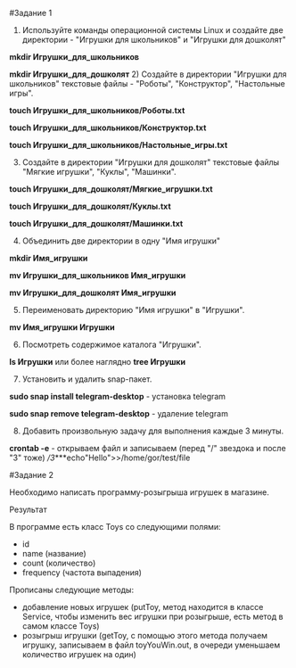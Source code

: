 #Задание 1
1) Используйте команды операционной системы Linux и создайте две директории - "Игрушки для школьников" и "Игрушки для дошколят"

**mkdir Игрушки_для_школьников**

**mkdir Игрушки_для_дошколят**
2) Создайте в директории "Игрушки для школьников" текстовые файлы - "Роботы", "Конструктор", "Настольные игры".

**touch Игрушки_для_школьников/Роботы.txt**

**touch Игрушки_для_школьников/Конструктор.txt**

**touch Игрушки_для_школьников/Настольные_игры.txt**

3) Создайте в директории "Игрушки для дошколят" текстовые файлы "Мягкие игрушки", "Куклы", "Машинки".

**touch Игрушки_для_дошколят/Мягкие_игрушки.txt**

**touch Игрушки_для_дошколят/Куклы.txt**

**touch Игрушки_для_дошколят/Машинки.txt**

4) Объединить две директории в одну "Имя игрушки"

**mkdir Имя_игрушки**

**mv Игрушки_для_школьников Имя_игрушки**

**mv Игрушки_для_дошколят Имя_игрушки**

5) Переименовать директорию "Имя игрушки" в "Игрушки".

**mv Имя_игрушки Игрушки**

6) Посмотреть содержимое каталога "Игрушки".

**ls Игрушки** или более наглядно **tree Игрушки**

7) Установить и удалить snap-пакет.

**sudo snap install telegram-desktop** - установка telegram

**sudo snap remove telegram-desktop** - удаление telegram

8) Добавить произвольную задачу для выполнения каждые 3 минуты.

**crontab -e** - открываем файл и записываем (перед "/" звездока и после "3" тоже) */3****echo"Hello">>/home/gor/test/file

#Задание 2

Необходимо написать программу-розыгрыша игрушек в магазине.

Результат

В программе есть класс Toys со следующими полями:

* id
* name (название)
* count (количество)
* frequency (частота выпадения)

Прописаны следующие методы:
* добавление новых игрушек (putToy, метод находится в классе Service, чтобы изменить вес игрушки при розыгрыше, есть метод в самом классе Toys)
* розыгрыш игрушки (getToy, с помощью этого метода получаем игрушку, записываем в файл toyYouWin.out, в очереди уменьшаем количество игрушек на один)


